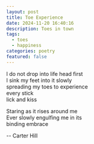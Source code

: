 ```yaml
---
layout: post
title: Toe Experience
date: 2024-11-20 16:40:16
description: Toes in town
tags:
  - toes
  - happiness
categories: poetry
featured: false
---
```


I do not drop into life head first <br>
I sink my feet into it slowly <br>
spreading my toes to experience <br>
every stick <br>
lick and kiss <br>

Staring as it rises around me <br>
Ever slowly engulfing me in its <br>
binding embrace

-- Carter Hill
